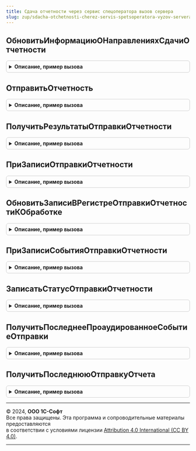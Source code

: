 ```yaml
---
title: Сдача отчетности через сервис спецоператора вызов сервера
slug: zup/sdacha-otchetnosti-cherez-servis-spetsoperatora-vyzov-servera
---
```



## ОбновитьИнформациюОНаправленияхСдачиОтчетности
<details style="margin: 1em 0; padding: 0.5em; border: 1px solid #ccc; border-radius: 6px;">

<summary style="font-weight: bold; cursor: pointer;">Описание, пример вызова</summary>

```bsl

Процедура ОбновитьИнформациюОНаправленияхСдачиОтчетности() Экспорт
```

Пример вызова
```bsl
СдачаОтчетностиЧерезСервисСпецоператораВызовСервера.ОбновитьИнформациюОНаправленияхСдачиОтчетности() 
```
</details>

## ОтправитьОтчетность
<details style="margin: 1em 0; padding: 0.5em; border: 1px solid #ccc; border-radius: 6px;">

<summary style="font-weight: bold; cursor: pointer;">Описание, пример вызова</summary>

```bsl

Процедура ОтправитьОтчетность() Экспорт
```

Пример вызова
```bsl
СдачаОтчетностиЧерезСервисСпецоператораВызовСервера.ОтправитьОтчетность() 
```
</details>

## ПолучитьРезультатыОтправкиОтчетности
<details style="margin: 1em 0; padding: 0.5em; border: 1px solid #ccc; border-radius: 6px;">

<summary style="font-weight: bold; cursor: pointer;">Описание, пример вызова</summary>

```bsl

Процедура ПолучитьРезультатыОтправкиОтчетности() Экспорт
```

Пример вызова
```bsl
СдачаОтчетностиЧерезСервисСпецоператораВызовСервера.ПолучитьРезультатыОтправкиОтчетности() 
```
</details>

## ПриЗаписиОтправкиОтчетности
<details style="margin: 1em 0; padding: 0.5em; border: 1px solid #ccc; border-radius: 6px;">

<summary style="font-weight: bold; cursor: pointer;">Описание, пример вызова</summary>

```bsl

Процедура ПриЗаписиОтправкиОтчетности(Объект, Отказ) Экспорт
```

Пример вызова
```bsl
СдачаОтчетностиЧерезСервисСпецоператораВызовСервера.ПриЗаписиОтправкиОтчетности(Объект, Отказ) 
```
</details>

## ОбновитьЗаписиВРегистреОтправкиОтчетностиКОбработке
<details style="margin: 1em 0; padding: 0.5em; border: 1px solid #ccc; border-radius: 6px;">

<summary style="font-weight: bold; cursor: pointer;">Описание, пример вызова</summary>

```bsl

Процедура ОбновитьЗаписиВРегистреОтправкиОтчетностиКОбработке() Экспорт
```

Пример вызова
```bsl
СдачаОтчетностиЧерезСервисСпецоператораВызовСервера.ОбновитьЗаписиВРегистреОтправкиОтчетностиКОбработке());
```
</details>

## ПриЗаписиСобытияОтправкиОтчетности
<details style="margin: 1em 0; padding: 0.5em; border: 1px solid #ccc; border-radius: 6px;">

<summary style="font-weight: bold; cursor: pointer;">Описание, пример вызова</summary>

```bsl

Процедура ПриЗаписиСобытияОтправкиОтчетности(Объект, Отказ) Экспорт
```

Пример вызова
```bsl
СдачаОтчетностиЧерезСервисСпецоператораВызовСервера.ПриЗаписиСобытияОтправкиОтчетности(Объект, Отказ) 
```
</details>

## ЗаписатьСтатусОтправкиОтчетности
<details style="margin: 1em 0; padding: 0.5em; border: 1px solid #ccc; border-radius: 6px;">

<summary style="font-weight: bold; cursor: pointer;">Описание, пример вызова</summary>

```bsl

Процедура ЗаписатьСтатусОтправкиОтчетности(ОтправкаОтчетности, Статус = Неопределено, ПричиныОтказа = Неопределено) Экспорт
```

Пример вызова
```bsl
СдачаОтчетностиЧерезСервисСпецоператораВызовСервера.ЗаписатьСтатусОтправкиОтчетности(ОтправкаОтчетности, Статус, ПричиныОтказа);
```
</details>

## ПолучитьПоследнееПроаудированноеСобытиеОтправки
<details style="margin: 1em 0; padding: 0.5em; border: 1px solid #ccc; border-radius: 6px;">

<summary style="font-weight: bold; cursor: pointer;">Описание, пример вызова</summary>

```bsl

Функция ПолучитьПоследнееПроаудированноеСобытиеОтправки(ОтправкаОтчетности, Статус = Неопределено, ПричиныОтказа = Неопределено) Экспорт
```

Пример вызова
```bsl
Результат = СдачаОтчетностиЧерезСервисСпецоператораВызовСервера.ПолучитьПоследнееПроаудированноеСобытиеОтправки(ОтправкаОтчетности, Статус, ПричиныОтказа);
```
</details>

## ПолучитьПоследнююОтправкуОтчета
<details style="margin: 1em 0; padding: 0.5em; border: 1px solid #ccc; border-radius: 6px;">

<summary style="font-weight: bold; cursor: pointer;">Описание, пример вызова</summary>

```bsl

Функция ПолучитьПоследнююОтправкуОтчета(Отчет, СтатусПоследнейОтправки = Неопределено) Экспорт
```

Пример вызова
```bsl
Результат = СдачаОтчетностиЧерезСервисСпецоператораВызовСервера.ПолучитьПоследнююОтправкуОтчета(Отчет, СтатусПоследнейОтправки);
```
</details>

---

© 2024, **ООО 1С-Софт**  
Все права защищены. Эта программа и сопроводительные материалы предоставляются  
в соответствии с условиями лицензии [Attribution 4.0 International (CC BY 4.0)](https://creativecommons.org/licenses/by/4.0/legalcode).

---
